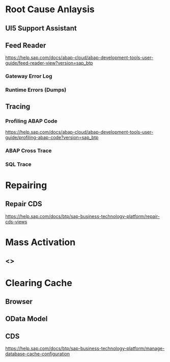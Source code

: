 # Root Cause Anlaysis
## UI5 Support Assistant
## Feed Reader
https://help.sap.com/docs/abap-cloud/abap-development-tools-user-guide/feed-reader-view?version=sap_btp
### Gateway Error Log
### Runtime Errors (Dumps)
## Tracing
### Profiling ABAP Code
https://help.sap.com/docs/abap-cloud/abap-development-tools-user-guide/profiling-abap-code?version=sap_btp
### ABAP Cross Trace
### SQL Trace

# Repairing
## Repair CDS
https://help.sap.com/docs/btp/sap-business-technology-platform/repair-cds-views

# Mass Activation
## <>

# Clearing Cache
## Browser
## OData Model
## CDS
https://help.sap.com/docs/btp/sap-business-technology-platform/manage-database-cache-configuration

